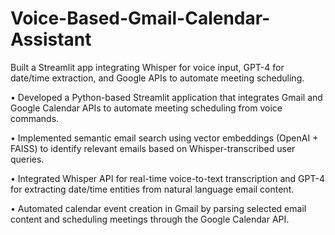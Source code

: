 # Voice-Based-Gmail-Calendar-Assistant
Built a Streamlit app integrating Whisper for voice input, GPT-4 for date/time extraction, and Google APIs to automate meeting scheduling.


•	Developed a Python-based Streamlit application that integrates Gmail and Google Calendar APIs to automate meeting scheduling from voice commands.

•	Implemented semantic email search using vector embeddings (OpenAI + FAISS) to identify relevant emails based on Whisper-transcribed user queries.

•	Integrated Whisper API for real-time voice-to-text transcription and GPT-4 for extracting date/time entities from natural language email content.

•	Automated calendar event creation in Gmail by parsing selected email content and scheduling meetings through the Google Calendar API.

